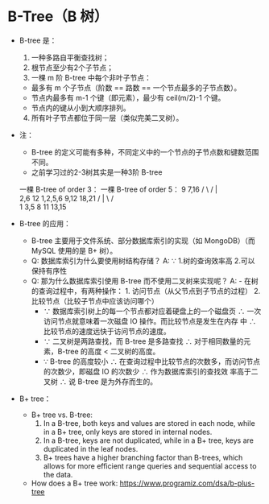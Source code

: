 # B-Tree（B 树）

- B-tree 是：
  1. 一种多路自平衡查找树；
  2. 根节点至少有2个子节点；
  3. 一棵 m 阶 B-tree 中每个非叶子节点：
    - 最多有 m 个子节点（阶数 == 路数 == 一个节点最多的子节点数）。
    - 节点内最多有 m-1 个键（即元素），最少有 ceil(m/2)-1 个键。
    - 节点内的键从小到大顺序排列。
  4. 所有叶子节点都位于同一层（类似完美二叉树）。

- 注：
  - B-tree 的定义可能有多种，不同定义中的一个节点的子节点数和键数范围不同。
  - 之前学习过的2-3树其实是一种3阶 B-tree

  一棵 B-tree of order 3：             一棵 B-tree of order 5：
                9                                7,16
           /        \                        /     |     \
        2,6          12                 1,2,5,6   9,12   18,21
     /   |   \     /    \
    1   3,5  8   11   13,15

- B-tree 的应用：
  - B-tree 主要用于文件系统、部分数据库索引的实现（如 MongoDB）（而 MySQL 使用的是 B+ 树）。
  - Q: 数据库索引为什么要使用树结构存储？
    A: ∵ 1.树的查询效率高 2.可以保持有序性
  - Q: 那为什么数据库索引使用 B-tree 而不使用二叉树来实现呢？
    A: - 在树的查询过程中，有两种操作：
         1. 访问节点（从父节点到子节点的过程）
         2. 比较节点（比较子节点中应该访问哪个）
       - ∵ 数据库索引树上的每一个节点都对应着硬盘上的一个磁盘页 ∴ 一次访问节点就意味着一次磁盘 IO 操作。而比较节点是发生在内存
         中 ∴ 比较节点的速度远快于访问节点的速度。
       - ∵ 二叉树是两路查找，而 B-tree 是多路查找 ∴ 对于相同数量的元素，B-tree 的高度 < 二叉树的高度。
       - ∵ B-tree 的高度较小 ∴ 在查询过程中比较节点的次数多，而访问节点的次数少，即磁盘 IO 的次数少 ∴ 作为数据库索引的查找效
         率高于二叉树 ∴ 说 B-tree 是为外存而生的。

- B+ tree：
  - B+ tree vs. B-tree: 
    1. In a B-tree, both keys and values are stored in each node, while in a B+ tree, only keys are stored in internal nodes.
    2. In a B-tree, keys are not duplicated, while in a B+ tree, keys are duplicated in the leaf nodes.
    3. B+ trees have a higher branching factor than B-trees, which allows for more efficient range queries and sequential access to the data.
  - How does a B+ tree work: https://www.programiz.com/dsa/b-plus-tree
